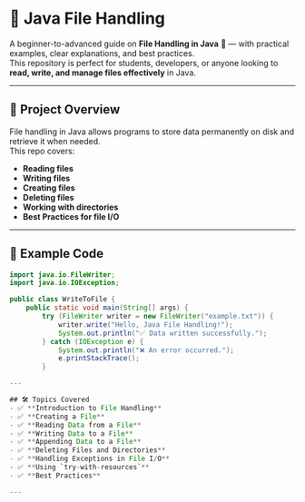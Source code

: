# 📂 Java File Handling

A beginner-to-advanced guide on **File Handling in Java** 📝 — with practical examples, clear explanations, and best practices.  
This repository is perfect for students, developers, or anyone looking to **read, write, and manage files effectively** in Java.

---

## 📂 Project Overview
File handling in Java allows programs to store data permanently on disk and retrieve it when needed.  
This repo covers:
- **Reading files**
- **Writing files**
- **Creating files**
- **Deleting files**
- **Working with directories**
- **Best Practices for file I/O**  

---

## 📸 Example Code

```java
import java.io.FileWriter;
import java.io.IOException;

public class WriteToFile {
    public static void main(String[] args) {
        try (FileWriter writer = new FileWriter("example.txt")) {
            writer.write("Hello, Java File Handling!");
            System.out.println("✅ Data written successfully.");
        } catch (IOException e) {
            System.out.println("❌ An error occurred.");
            e.printStackTrace();
        }

---

## 🛠 Topics Covered
- ✅ **Introduction to File Handling**
- ✅ **Creating a File**
- ✅ **Reading Data from a File**
- ✅ **Writing Data to a File**
- ✅ **Appending Data to a File**
- ✅ **Deleting Files and Directories**
- ✅ **Handling Exceptions in File I/O**
- ✅ **Using `try-with-resources`**
- ✅ **Best Practices**

---

